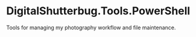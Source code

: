 # DigitalShutterbug.Tools.PowerShell
Tools for managing my photography workflow and file maintenance.
